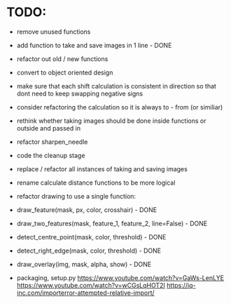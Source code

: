 # TODO:

- remove unused functions
- add function to take and save images in 1 line - DONE
- refactor out old / new functions
- convert to object oriented design
- make sure that each shift calculation is consistent in direction so that dont need to keep swapping negative signs
- consider refactoring the calculation so it is always to - from (or similiar)
- rethink whether taking images should be done inside functions or outside and passed in

- refactor sharpen_needle
- code the cleanup stage

- replace / refactor all instances of taking and saving images
- rename calculate distance functions to be more logical

- refactor drawing to use a single function: 
- draw_feature(mask, px, color, crosshair) - DONE
- draw_two_features(mask, feature_1, feature_2, line=False) - DONE
- detect_centre_point(mask, color, threshold) - DONE
- detect_right_edge(mask, color, threshold) - DONE
- draw_overlay(img, mask, alpha, show) - DONE


- packaging, setup.py
https://www.youtube.com/watch?v=GaWs-LenLYE
https://www.youtube.com/watch?v=wCGsLqHOT2I
https://iq-inc.com/importerror-attempted-relative-import/